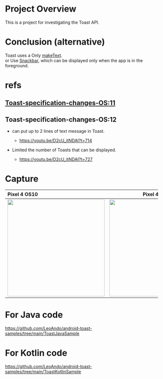 # Project Overview

This is a project for investigating the Toast API.


# Conclusion (alternative)
Toast uses a Only  [makeText](https://developer.android.com/reference/kotlin/android/widget/Toast?hl=ja#maketext).<br>
or Use [Snackbar](https://developer.android.com/reference/com/google/android/material/snackbar/Snackbar), which can be displayed only when the app is in the foreground.

# refs

## [Toast-specification-changes-OS:11](https://developer.android.com/about/versions/11/behavior-changes-11?hl=ja#toasts)

## Toast-specification-changes-OS:12
- can put up to 2 lines of text message in Toast. <br>
  - https://youtu.be/D2cU_itNDAI?t=714

- Limited the number of Toasts that can be displayed.
  -  https://youtu.be/D2cU_itNDAI?t=727

# Capture

| Pixel 4 OS10 | Pixel 4 OS11 |
|:---|:---:|
| <img src="https://user-images.githubusercontent.com/16476224/117284945-5f325080-aea2-11eb-8278-c68feb8765a6.gif" width=320 /> | <img src="https://user-images.githubusercontent.com/16476224/117284926-58a3d900-aea2-11eb-9179-1294d8b03caf.gif" width=320 /> |

# For Java code
https://github.com/LeoAndo/android-toast-samples/tree/main/ToastJavaSample
# For Kotlin code
https://github.com/LeoAndo/android-toast-samples/tree/main/ToastKotlinSample
